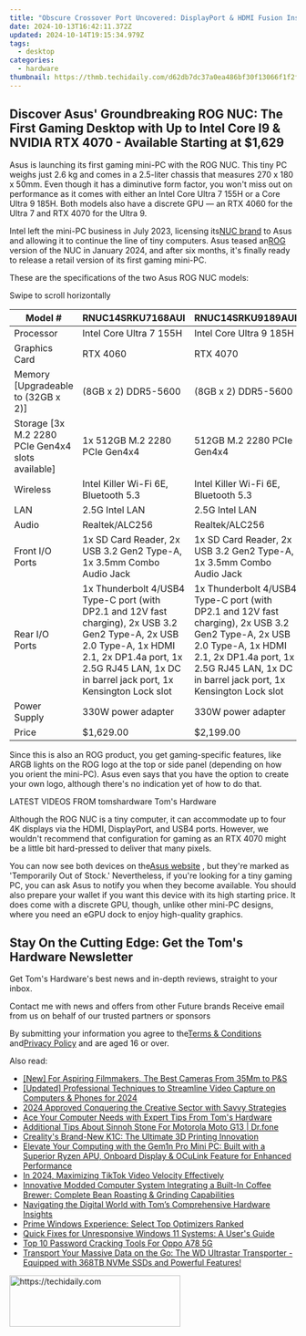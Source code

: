 ```yaml
---
title: "Obscure Crossover Port Uncovered: DisplayPort & HDMI Fusion Inside the Abandoned Steam Machine, Piston Xi3"
date: 2024-10-13T16:42:11.372Z
updated: 2024-10-14T19:15:34.979Z
tags:
  - desktop
categories:
  - hardware
thumbnail: https://thmb.techidaily.com/d62db7dc37a0ea486bf30f13066f1f2f1060eddc2d95bbca5778077eceeabf38.jpg
---
```


## Discover Asus' Groundbreaking ROG NUC: The First Gaming Desktop with Up to Intel Core I9 & NVIDIA RTX 4070 - Available Starting at $1,629

Asus is launching its first gaming mini-PC with the ROG NUC. This tiny PC weighs just 2.6 kg and comes in a 2.5-liter chassis that measures 270 x 180 x 50mm. Even though it has a diminutive form factor, you won't miss out on performance as it comes with either an Intel Core Ultra 7 155H or a Core Ultra 9 185H. Both models also have a discrete GPU — an RTX 4060 for the Ultra 7 and RTX 4070 for the Ultra 9.

 Intel left the mini-PC business in July 2023, licensing its[NUC brand](https://www.tomshardware.com/news/nuc-is-now-officially-part-of-the-asus-product-lineup) to Asus and allowing it to continue the line of tiny computers. Asus teased an[ROG](https://www.tomshardware.com/desktops/mini-pcs/asus-teases-rog-nuc-ready-to-be-unveiled-on-january-8) version of the NUC in January 2024, and after six months, it's finally ready to release a retail version of its first gaming mini-PC.

These are the specifications of the two Asus ROG NUC models:

 Swipe to scroll horizontally

| Model #                                             | RNUC14SRKU7168AUI                                                                                                                                                                                                  | RNUC14SRKU9189AUI                                                                                                                                                                                                  |
| --------------------------------------------------- | ------------------------------------------------------------------------------------------------------------------------------------------------------------------------------------------------------------------ | ------------------------------------------------------------------------------------------------------------------------------------------------------------------------------------------------------------------ |
| Processor                                           | Intel Core Ultra 7 155H                                                                                                                                                                                            | Intel Core Ultra 9 185H                                                                                                                                                                                            |
| Graphics Card                                       | RTX 4060                                                                                                                                                                                                           | RTX 4070                                                                                                                                                                                                           |
| Memory \[Upgradeable to (32GB x 2)\]                | (8GB x 2) DDR5-5600                                                                                                                                                                                                | (8GB x 2) DDR5-5600                                                                                                                                                                                                |
| Storage \[3x M.2 2280 PCIe Gen4x4 slots available\] | 1x 512GB M.2 2280 PCIe Gen4x4                                                                                                                                                                                      | 512GB M.2 2280 PCIe Gen4x4                                                                                                                                                                                         |
| Wireless                                            | Intel Killer Wi-Fi 6E, Bluetooth 5.3                                                                                                                                                                               | Intel Killer Wi-Fi 6E, Bluetooth 5.3                                                                                                                                                                               |
| LAN                                                 | 2.5G Intel LAN                                                                                                                                                                                                     | 2.5G Intel LAN                                                                                                                                                                                                     |
| Audio                                               | Realtek/ALC256                                                                                                                                                                                                     | Realtek/ALC256                                                                                                                                                                                                     |
| Front I/O Ports                                     | 1x SD Card Reader, 2x USB 3.2 Gen2 Type-A, 1x 3.5mm Combo Audio Jack                                                                                                                                               | 1x SD Card Reader, 2x USB 3.2 Gen2 Type-A, 1x 3.5mm Combo Audio Jack                                                                                                                                               |
| Rear I/O Ports                                      | 1x Thunderbolt 4/USB4 Type-C port (with DP2.1 and 12V fast charging), 2x USB 3.2 Gen2 Type-A, 2x USB 2.0 Type-A, 1x HDMI 2.1, 2x DP1.4a port, 1x 2.5G RJ45 LAN, 1x DC in barrel jack port, 1x Kensington Lock slot | 1x Thunderbolt 4/USB4 Type-C port (with DP2.1 and 12V fast charging), 2x USB 3.2 Gen2 Type-A, 2x USB 2.0 Type-A, 1x HDMI 2.1, 2x DP1.4a port, 1x 2.5G RJ45 LAN, 1x DC in barrel jack port, 1x Kensington Lock slot |
| Power Supply                                        | 330W power adapter                                                                                                                                                                                                 | 330W power adapter                                                                                                                                                                                                 |
| Price                                               | $1,629.00                                                                                                                                                                                                          | $2,199.00                                                                                                                                                                                                          |

 Since this is also an ROG product, you get gaming-specific features, like ARGB lights on the ROG logo at the top or side panel (depending on how you orient the mini-PC). Asus even says that you have the option to create your own logo, although there's no indication yet of how to do that.

 LATEST VIDEOS FROM tomshardware Tom's Hardware

 Although the ROG NUC is a tiny computer, it can accommodate up to four 4K displays via the HDMI, DisplayPort, and USB4 ports. However, we wouldn't recommend that configuration for gaming as an RTX 4070 might be a little bit hard-pressed to deliver that many pixels.

 You can now see both devices on the[Asus website](https://clk.tradedoubler.com/click?p=332082&a=2384895&epi=tomshardware-us-6479410811963061514&url=https%3A%2F%2Frog.asus.com%2Fus%2Fdesktops%2Fmini-pc%2Frog-nuc%2F) , but they're marked as 'Temporarily Out of Stock.' Nevertheless, if you're looking for a tiny gaming PC, you can ask Asus to notify you when they become available. You should also prepare your wallet if you want this device with its high starting price. It does come with a discrete GPU, though, unlike other mini-PC designs, where you need an eGPU dock to enjoy high-quality graphics.

## Stay On the Cutting Edge: Get the Tom's Hardware Newsletter

 Get Tom's Hardware's best news and in-depth reviews, straight to your inbox.

 Contact me with news and offers from other Future brands  Receive email from us on behalf of our trusted partners or sponsors

 By submitting your information you agree to the[Terms & Conditions](https://futureplc.com/terms-conditions/) and[Privacy Policy](https://futureplc.com/privacy-policy/) and are aged 16 or over.

<ins class="adsbygoogle"
     style="display:block"
     data-ad-format="autorelaxed"
     data-ad-client="ca-pub-7571918770474297"
     data-ad-slot="1223367746"></ins>

<ins class="adsbygoogle"
     style="display:block"
     data-ad-client="ca-pub-7571918770474297"
     data-ad-slot="8358498916"
     data-ad-format="auto"
     data-full-width-responsive="true"></ins>

<span class="atpl-alsoreadstyle">Also read:</span>
<div><ul>
<li><a href="https://fox-links.techidaily.com/new-for-aspiring-filmmakers-the-best-cameras-from-35mm-to-pands/"><u>[New] For Aspiring Filmmakers, The Best Cameras From 35Mm to P&S</u></a></li>
<li><a href="https://remote-screen-capture.techidaily.com/updated-professional-techniques-to-streamline-video-capture-on-computers-and-phones-for-2024/"><u>[Updated] Professional Techniques to Streamline Video Capture on Computers & Phones for 2024</u></a></li>
<li><a href="https://fox-direct.techidaily.com/2024-approved-conquering-the-creative-sector-with-savvy-strategies/"><u>2024 Approved Conquering the Creative Sector with Savvy Strategies</u></a></li>
<li><a href="https://ai-voice-clone.techidaily.com/ace-your-computer-needs-with-expert-tips-from-toms-hardware/"><u>Ace Your Computer Needs with Expert Tips From Tom's Hardware</u></a></li>
<li><a href="https://android-pokemon-go.techidaily.com/additional-tips-about-sinnoh-stone-for-motorola-moto-g13-drfone-by-drfone-virtual-android/"><u>Additional Tips About Sinnoh Stone For Motorola Moto G13 | Dr.fone</u></a></li>
<li><a href="https://hardware-tips.techidaily.com/crealitys-brand-new-k1c-the-ultimate-3d-printing-innovation/"><u>Creality's Brand-New K1C: The Ultimate 3D Printing Innovation</u></a></li>
<li><a href="https://ai-voice-clone.techidaily.com/elevate-your-computing-with-the-gem1n-pro-mini-pc-built-with-a-superior-ryzen-apu-onboard-display-and-oculink-feature-for-enhanced-performance/"><u>Elevate Your Computing with the Gem1n Pro Mini PC: Built with a Superior Ryzen APU, Onboard Display & OCuLink Feature for Enhanced Performance</u></a></li>
<li><a href="https://tiktok-videos.techidaily.com/in-2024-maximizing-tiktok-video-velocity-effectively/"><u>In 2024, Maximizing TikTok Video Velocity Effectively</u></a></li>
<li><a href="https://ai-voice-clone.techidaily.com/innovative-modded-computer-system-integrating-a-built-in-coffee-brewer-complete-bean-roasting-and-grinding-capabilities/"><u>Innovative Modded Computer System Integrating a Built-In Coffee Brewer: Complete Bean Roasting & Grinding Capabilities</u></a></li>
<li><a href="https://ai-voice-clone.techidaily.com/navigating-the-digital-world-with-toms-comprehensive-hardware-insights/"><u>Navigating the Digital World with Tom’s Comprehensive Hardware Insights</u></a></li>
<li><a href="https://win11.techidaily.com/prime-windows-experience-select-top-optimizers-ranked/"><u>Prime Windows Experience: Select Top Optimizers Ranked</u></a></li>
<li><a href="https://tech-savvy.techidaily.com/quick-fixes-for-unresponsive-windows-11-systems-a-users-guide/"><u>Quick Fixes for Unresponsive Windows 11 Systems: A User's Guide</u></a></li>
<li><a href="https://easy-unlock-android.techidaily.com/top-10-password-cracking-tools-for-oppo-a78-5g-by-drfone-android/"><u>Top 10 Password Cracking Tools For Oppo A78 5G</u></a></li>
<li><a href="https://ai-voice-clone.techidaily.com/1723262419753-transport-your-massive-data-on-the-go-the-wd-ultrastar-transporter-equipped-with-368tb-nvme-ssds-and-powerful-features/"><u>Transport Your Massive Data on the Go: The WD Ultrastar Transporter - Equipped with 368TB NVMe SSDs and Powerful Features!</u></a></li>
</ul></div>

<!-- affiliate ads begin -->
<a href="https://laganoo.pxf.io/c/5597632/1484910/16446" target="_top" id="1484910">
  <img src="//a.impactradius-go.com/display-ad/16446-1484910" border="0" alt="https://techidaily.com" width="300" height="90"/>
</a>
<img height="0" width="0" src="https://laganoo.pxf.io/i/5597632/1484910/16446" style="position:absolute;visibility:hidden;" border="0" />
<!-- affiliate ads end -->

